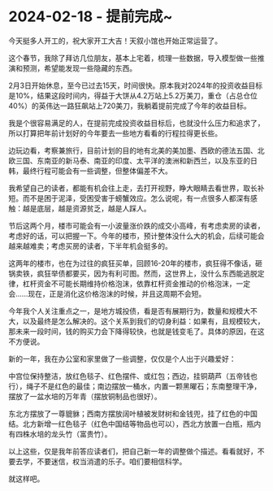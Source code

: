 # 2024-02-18 - 提前完成~

今天挺多人开工的，祝大家开工大吉！天叙小馆也开始正常运营了。

这个春节，我除了拜访几位朋友，基本上宅着，梳理一些数据，导入模型做一些推演和预测，希望能发现一些隐藏的东西。

2月3日开始休息，至今已过去15天，时间很快。原本我对2024年的投资收益目标是10%，结果这段时间内，得益于大饼从4.2万站上5.2万美刀，重仓（占总仓位40%）的英伟达一路狂飙站上720美刀，我躺着提前完成了今年的收益目标。

我是个很容易满足的人，在提前完成投资收益目标后，也就没什么压力和追求了，所以打算把年前计划好的今年要去一些地方看看的行程拉得更长些。

边玩边看，考察兼旅行，目前计划的目的地有北美的美加墨、西欧的德法五国、北欧三国、东南亚的新马泰、南亚的印度、太平洋的澳洲和新西兰，以及东亚的日韩，最终行程可能会有一些调整，但整体偏差不大。

我希望自己的读者，都能有机会往上走，去打开视野，睁大眼睛去看世界，取长补短。而不是困于泥泽，受困受害于螃蟹效应。怎么说呢，有一点很多人都深有感触：越是底层，越是资源贫乏，越是人踩人。

节后这两个月，楼市可能会有一小波量涨价跌的成交小高峰，有考虑卖房的读者，考虑好的话，可以把握一下。今年的楼市，预计整体没什么大的机会，后续可能会越来越难卖；考虑买房的读者，下半年机会挺多的。

这两年的楼市，也在为过往的疯狂买单，回顾16-20年的楼市，疯狂得不像话，砸锅卖铁，疯狂举债都要买，因为有利可图。然而，这世界上，没什么东西能逃脱定律，杠杆资金不可能长期维持价格泡沫，依靠杠杆资金推动的价格泡沫，一定会......现在，正是消化这价格泡沫的时候，并且这周期不会短。

今年我个人关注重点之一，是地方城投债，看是否有展期行为，数量和规模大不大，以及最终是怎么解决的。这个关系到我们的切身利益：如果有，且规模较大，那未来一段时间，钱的购买力会下降得较快，也就是钱变毛了。具体的原因，在这不方便说。

新的一年，我在办公室和家里做了一些调整，仅仅是个人出于兴趣爱好：

中宫位保持整洁，放红色毯子、红色摆件、或红包；西边，挂铜葫芦（五帝钱也行），绳子不是红色的最佳；南边摆放一桶水，内置一颗黑曜石；东南整理干净，摆放了一盆水培的万年青（摆放铜制品也很好）。

东北方摆放了一尊貔貅；西南方摆放阔叶植被发财树和金钱兜，挂了红色的中国结。北方新增一红色毯子（红色中国结等物品也可以），西北方放置一白瓶，瓶内有四株水培的龙头竹（富贵竹）。

以上这些，仅是我年前答应读者们，把自己新一年的调整做个描述。看看就好，不要去学，不要迷信，权当消遣的乐子。咱们要相信科学。

就这样吧。